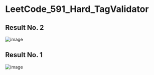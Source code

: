 # LeetCode_591_Hard_TagValidator

## Result No. 2
![image](https://github.com/user-attachments/assets/6ebdc553-9e83-4b59-bbd6-611cc031a267)


## Result No. 1
![image](https://github.com/user-attachments/assets/1a1873ef-bfbb-425f-9536-7570a091c702)
